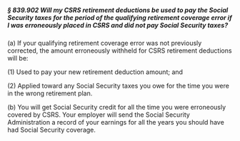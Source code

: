 ##### § 839.902 Will my CSRS retirement deductions be used to pay the Social Security taxes for the period of the qualifying retirement coverage error if I was erroneously placed in CSRS and did not pay Social Security taxes? #####

(a) If your qualifying retirement coverage error was not previously corrected, the amount erroneously withheld for CSRS retirement deductions will be:

(1) Used to pay your new retirement deduction amount; and

(2) Applied toward any Social Security taxes you owe for the time you were in the wrong retirement plan.

(b) You will get Social Security credit for all the time you were erroneously covered by CSRS. Your employer will send the Social Security Administration a record of your earnings for all the years you should have had Social Security coverage.